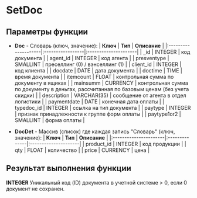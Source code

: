 # SetDoc #

## Параметры функции ##
  * **Doc** - Словарь (ключ, значение):
| **Ключ**        | **Тип**       | **Описание** |
|:--------------------|:-----------------|:---------------------|
| `_`id               | INTEGER          | код документа |
| agent\_id           | INTEGER          | код агента  |
| presventype         | SMALLINT         | преселлинг (0) / вэнселлинг (1) |
| client\_id          | INTEGER          | код клиента |
| docdate             | DATE             | дата документа |
| doctime             | TIME             | время документа |
| itemcount           | FLOAT            | контрольная сумма по документу в ящиках |
| mainsumm            | CURRENCY         | контрольная сумма по документу в деньгах, рассчитанная по базовым ценам (без учета скидки) |
| description         | VARCHAR(35)      | сообщение от агента в отдел логистики |
| paymentdate         | DATE             | конечная дата оплаты |
| typedoc\_id         | INTEGER          | ссылка на тип документа |
| paytype             | INTEGER          | признак принадлежности к группе форм оплаты |
| paytype1or2         | SMALLINT         | форма оплаты |

  * **DocDet** -  Массив (список) где каждая запись "Словарь" (ключ, значение):
| **Ключ**          | **Тип**    | **Описание** |
|:----------------------|:--------------|:---------------------|
| product\_id           | INTEGER       | код продукции |
| qty                   | FLOAT         | количество |
| price                 | CURRENCY      | цена             |

## Результат выполнения функции ##
**INTEGER** Уникальный код (ID) документа в учетной системе > 0, если 0 документ не сохранен.